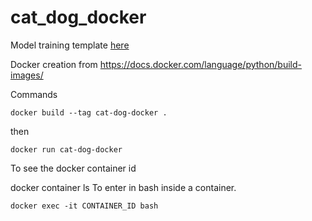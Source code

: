 # cat_dog_docker

Model training template
[here](https://colab.research.google.com/github/tensorflow/docs/blob/master/site/en/tutorials/images/transfer_learning.ipynb?force_kitty_mode=1&force_corgi_mode=1#scrollTo=Q9pFlFWgBKgH)

Docker creation from https://docs.docker.com/language/python/build-images/

Commands
```
docker build --tag cat-dog-docker .
```

then 

```
docker run cat-dog-docker
```


To see the docker container id

docker container ls 
To enter in bash inside a container.
```
docker exec -it CONTAINER_ID bash
```